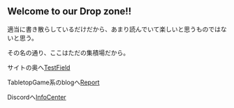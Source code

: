 ## Welcome to our Drop zone!!

適当に書き散らしているだけだから、あまり読んでいて楽しいと思うものではないと思う。

その名の通り、ここはただの集積場だから。

サイトの奥へ[TestField](https://sykyu.github.io/kobold/Top/index.html) 

TabletopGame系のblogへ[Report](https://sykyugaming.wordpress.com/)

Discordへ[InfoCenter](https://discord.gg/7bgFQ4V)
